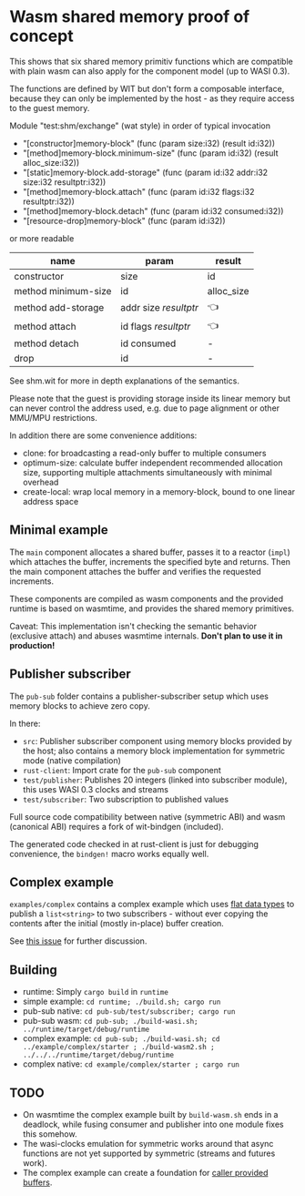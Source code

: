 # Wasm shared memory proof of concept

This shows that six shared memory primitiv functions which are
compatible with plain wasm can also apply for the component model
(up to WASI 0.3).

The functions are defined by WIT but don't form a composable interface, 
because they can only be implemented by the host - as they require
access to the guest memory.

Module "test:shm/exchange" (wat style) in order of typical invocation

 - "[constructor]memory-block" (func (param size:i32) (result id:i32))
 - "[method]memory-block.minimum-size" (func (param id:i32) (result alloc_size:i32))
 - "[static]memory-block.add-storage" (func (param id:i32 addr:i32 size:i32 resultptr:i32))
 - "[method]memory-block.attach" (func (param id:i32 flags:i32 resultptr:i32))
 - "[method]memory-block.detach" (func (param id:i32 consumed:i32))
 - "[resource-drop]memory-block" (func (param id:i32))

or more readable

| name | param | result |
| ---- | ----- | ------ |
| constructor | size | id |
| method minimum-size| id | alloc_size|
|method add-storage| addr size *resultptr*|👈|
|method attach| id flags *resultptr*|👈|
|method detach| id consumed|-|
|drop| id|-|

See shm.wit for more in depth explanations of the semantics.

Please note that the guest is providing storage inside its linear memory 
but can never control the address used, e.g. due to page alignment 
or other MMU/MPU restrictions.

In addition there are some convenience additions:

 - clone: for broadcasting a read-only buffer to multiple consumers
 - optimum-size: calculate buffer independent recommended allocation size,
    supporting multiple attachments simultaneously with minimal overhead
 - create-local: wrap local memory in a memory-block,
    bound to one linear address space

## Minimal example

The `main` component allocates a shared buffer, passes it to a reactor (`impl`) 
which attaches the buffer, increments the specified byte and returns. Then
the main component attaches the buffer and verifies the requested increments.

These components are compiled as wasm components and the provided runtime is 
based on wasmtime, and provides the shared memory primitives.

Caveat: This implementation isn't checking the semantic behavior 
(exclusive attach) and abuses wasmtime internals. 
**Don't plan to use it in production!**

## Publisher subscriber

The `pub-sub` folder contains a publisher-subscriber setup which uses
memory blocks to achieve zero copy.

In there:

 - `src`: Publisher subscriber component using memory blocks provided by the host;
     also contains a memory block implementation for symmetric mode (native compilation)
 - `rust-client`: Import crate for the `pub-sub` component
 - `test/publisher`: Publishes 20 integers (linked into subscriber module),
    this uses WASI 0.3 clocks and streams
 - `test/subscriber`: Two subscription to published values

Full source code compatibility between native (symmetric ABI) and 
wasm (canonical ABI) requires a fork of wit-bindgen (included).

The generated code checked in at rust-client is just for debugging convenience,
the `bindgen!` macro works equally well.

## Complex example

`examples/complex` contains a complex example which uses 
[flat data types](https://github.com/cpetig/flat-types-rust) to publish a
`list<string>` to two subscribers - without ever copying the contents after
the initial (mostly in-place) buffer creation.

See [this issue](https://github.com/WebAssembly/component-model/issues/398)
for further discussion.

## Building

 - runtime: Simply `cargo build` in `runtime`
 - simple example: `cd runtime; ./build.sh; cargo run`
 - pub-sub native: `cd pub-sub/test/subscriber; cargo run`
 - pub-sub wasm: `cd pub-sub; ./build-wasi.sh; ../runtime/target/debug/runtime`
 - complex example: `cd pub-sub; ./build-wasi.sh; cd ../example/complex/starter ; ./build-wasm2.sh ; ../../../runtime/target/debug/runtime `
 - complex native: `cd example/complex/starter ; cargo run`

## TODO

 - On wasmtime the complex example built by `build-wasm.sh` ends in a deadlock, 
   while fusing consumer and publisher into one module fixes this somehow.
 - The wasi-clocks emulation for symmetric works around that async functions are
   not yet supported by symmetric (streams and futures work).
 - The complex example can create a foundation for 
   [caller provided buffers](https://github.com/WebAssembly/component-model/issues/369).
